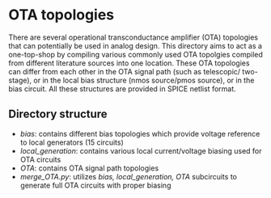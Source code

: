 # OTA topologies

There are several operational transconductance amplifier (OTA) topologies that can potentially be used in analog design.
This directory aims to act as a one-top-shop by compiling various commonly used OTA topolgies compiled from different literature sources into one location.
These OTA topologies can differ from each other in the OTA signal path (such as telescopic/ two-stage), or in the local bias structure (nmos source/pmos source), or in the bias circuit.
All these structures are provided in SPICE netlist format.


## Directory structure
- *bias*: contains different bias topologies which provide voltage reference to local generators (15 circuits)
- *local_generation*: contains various local current/voltage biasing used for OTA circuits
- *OTA*: contains OTA signal path topologies
- *merge_OTA.py*: utilizes *bias, local_generation, OTA* subcircuits to generate full OTA circuits with proper biasing

